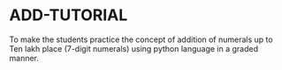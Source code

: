# ADD-TUTORIAL
To make the students practice the concept of addition of numerals up to Ten lakh place (7-digit numerals) using python language in a graded manner.
